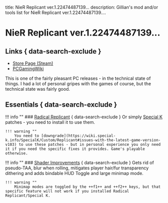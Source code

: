 title: NieR Replicant ver.1.22474487139...
description: Gillian's mod and/or tools list for NieR Replicant ver.1.22474487139....

# NieR Replicant ver.1.22474487139...

## Links { data-search-exclude }
- [Store Page (Steam)](https://store.steampowered.com/app/1113560/)
- [PCGamingWiki](https://www.pcgamingwiki.com/wiki/NieR_Replicant)

This is one of the fairly pleasant PC releases - in the technical state of things. I had a lot of personal gripes with the games of course, but the technical state was fairly good.

## Essentials { data-search-exclude }
!!! info ""
    ### [Radical Replicant](https://wiki.special-k.info/SpecialK/Custom/Replicant) { data-search-exclude }
    Or simply [Special K](../tools/#special-k) patches - you need to install it to use them. 
    
    !!! warning ""
        You need to [downgrade](https://wiki.special-k.info/SpecialK/Custom/Replicant#issues-with-the-latest-game-version-v103) to use these patches - but in personal experience you only need it if you need the specific fixes it provides. Game's playable otherwise.

!!! info ""
    ### [Shader Improvements](https://www.nexusmods.com/nierreplicant/mods/16) { data-search-exclude }
    Gets rid of pseudo-TAA, blur when rolling, mitigates player hair/fur transparency dithering and adds bindable HUD Toggle and large minimap mode.

    !!! warning ""
        Minimap modes are toggled by the ++f1++ and ++f2++ keys, but that specific feature will not work if you installed Radical Replicant/Special K.